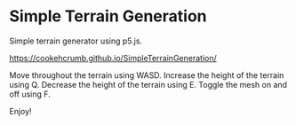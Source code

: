 # Simple Terrain Generation

Simple terrain generator using p5.js.

https://cookehcrumb.github.io/SimpleTerrainGeneration/

Move throughout the terrain using WASD.
Increase the height of the terrain using Q.
Decrease the height of the terrain using E.
Toggle the mesh on and off using F.

Enjoy!
